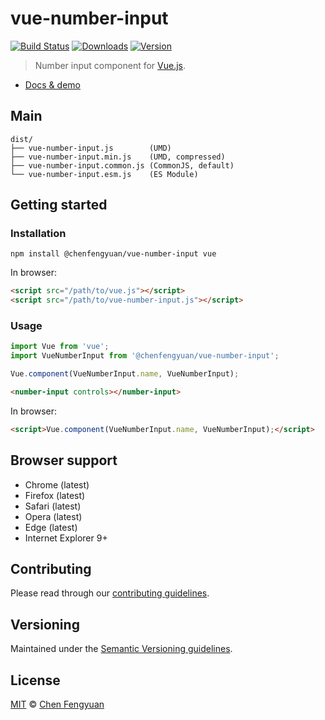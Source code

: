 # vue-number-input

[![Build Status](https://travis-ci.org/fengyuanchen/vue-number-input.svg)](https://travis-ci.org/fengyuanchen/vue-number-input) [![Downloads](https://img.shields.io/npm/dm/@chenfengyuan/vue-number-input.svg)](https://www.npmjs.com/package/@chenfengyuan/vue-number-input) [![Version](https://img.shields.io/npm/v/@chenfengyuan/vue-number-input.svg)](https://www.npmjs.com/package/@chenfengyuan/vue-number-input)

> Number input component for [Vue.js](https://vuejs.org/).

- [Docs & demo](https://fengyuanchen.github.io/vue-number-input)

## Main

```text
dist/
├── vue-number-input.js        (UMD)
├── vue-number-input.min.js    (UMD, compressed)
├── vue-number-input.common.js (CommonJS, default)
└── vue-number-input.esm.js    (ES Module)
```

## Getting started

### Installation

```shell
npm install @chenfengyuan/vue-number-input vue
```

In browser:

```html
<script src="/path/to/vue.js"></script>
<script src="/path/to/vue-number-input.js"></script>
```

### Usage

```js
import Vue from 'vue';
import VueNumberInput from '@chenfengyuan/vue-number-input';

Vue.component(VueNumberInput.name, VueNumberInput);
```

```html
<number-input controls></number-input>
```

In browser:

```html
<script>Vue.component(VueNumberInput.name, VueNumberInput);</script>
```

## Browser support

- Chrome (latest)
- Firefox (latest)
- Safari (latest)
- Opera (latest)
- Edge (latest)
- Internet Explorer 9+

## Contributing

Please read through our [contributing guidelines](.github/CONTRIBUTING.md).

## Versioning

Maintained under the [Semantic Versioning guidelines](http://semver.org).

## License

[MIT](http://opensource.org/licenses/MIT) © [Chen Fengyuan](http://chenfengyuan.com)

